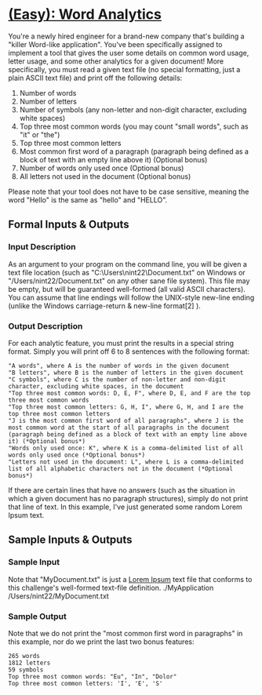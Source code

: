 # [(Easy): Word Analytics](http://www.reddit.com/r/dailyprogrammer/comments/1e97ob/051313_challenge_125_easy_word_analytics/)

You're a newly hired engineer for a brand-new company that's building a "killer Word-like application". You've been specifically assigned to implement a tool that gives the user some details on common word usage, letter usage, and some other analytics for a given document! More specifically, you must read a given text file (no special formatting, just a plain ASCII text file) and print off the following details:

1. Number of words
1. Number of letters
1. Number of symbols (any non-letter and non-digit character, excluding white spaces)
1. Top three most common words (you may count "small words", such as "it" or "the")
1. Top three most common letters
1. Most common first word of a paragraph (paragraph being defined as a block of text with an empty line above it) (Optional bonus)
1. Number of words only used once (Optional bonus)
1. All letters not used in the document (Optional bonus)

Please note that your tool does not have to be case sensitive, meaning the word "Hello" is the same as "hello" and "HELLO".

## Formal Inputs & Outputs
### Input Description

As an argument to your program on the command line, you will be given a text file location (such as "C:\Users\nint22\Document.txt" on Windows or "/Users/nint22/Document.txt" on any other sane file system). This file may be empty, but will be guaranteed well-formed (all valid ASCII characters). You can assume that line endings will follow the UNIX-style new-line ending (unlike the Windows carriage-return & new-line format[2] ).

### Output Description

For each analytic feature, you must print the results in a special string format. Simply you will print off 6 to 8 sentences with the following format:

    "A words", where A is the number of words in the given document
    "B letters", where B is the number of letters in the given document
    "C symbols", where C is the number of non-letter and non-digit character, excluding white spaces, in the document
    "Top three most common words: D, E, F", where D, E, and F are the top three most common words
    "Top three most common letters: G, H, I", where G, H, and I are the top three most common letters
    "J is the most common first word of all paragraphs", where J is the most common word at the start of all paragraphs in the document (paragraph being defined as a block of text with an empty line above it) (*Optional bonus*)
    "Words only used once: K", where K is a comma-delimited list of all words only used once (*Optional bonus*)
    "Letters not used in the document: L", where L is a comma-delimited list of all alphabetic characters not in the document (*Optional bonus*)

If there are certain lines that have no answers (such as the situation in which a given document has no paragraph structures), simply do not print that line of text. In this example, I've just generated some random Lorem Ipsum text.

## Sample Inputs & Outputs
### Sample Input

Note that "MyDocument.txt" is just a [Lorem Ipsum](http://en.wikipedia.org/wiki/Lorem_ipsum) text file that conforms to this challenge's well-formed text-file definition.
    ./MyApplication /Users/nint22/MyDocument.txt

### Sample Output

Note that we do not print the "most common first word in paragraphs" in this example, nor do we print the last two bonus features:

    265 words
    1812 letters
    59 symbols
    Top three most common words: "Eu", "In", "Dolor"
    Top three most common letters: 'I', 'E', 'S'
